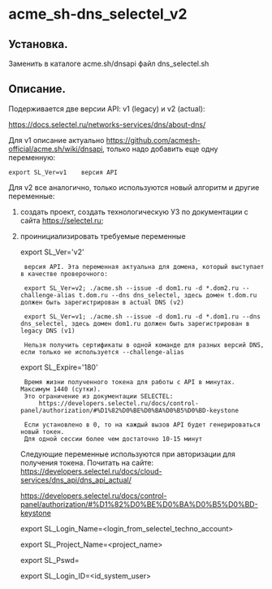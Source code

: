 # acme_sh-dns_selectel_v2
Установка.
---
Заменить в каталоге acme.sh/dnsapi файл dns_selectel.sh

Описание.
---
Подерживается две версии API: v1 (legacy) и v2 (actual):

https://docs.selectel.ru/networks-services/dns/about-dns/

Для v1 описание актуально https://github.com/acmesh-official/acme.sh/wiki/dnsapi, только надо добавить еще одну переменную:

    export SL_Ver=v1    версия API

Для v2 все аналогично, только используются новый алгоритм и другие переменные:
1) создать проект, создать технологическую УЗ по документации с сайта https://selectel.ru;

2) проинициализировать требуемые переменные

    export SL_Ver='v2'
        
        версия API. Эта переменная актуальна для домена, который выступает в качестве проверочного:
        
        export SL_Ver=v2; ./acme.sh --issue -d dom1.ru -d *.dom2.ru --challenge-alias t.dom.ru --dns dns_selectel, здесь домен t.dom.ru должен быть зарегистрирован в actual DNS (v2)

        export SL_Ver=v1; ./acme.sh --issue -d dom1.ru -d *.dom1.ru --dns dns_selectel, здесь домен dom1.ru должен быть зарегистрирован в legacy DNS (v1)

        Нельзя получить сертификаты в одной команде для разных версий DNS, если только не используется --challenge-alias

    export SL_Expire='180'

        Время жизни полученного токена для работы с API в минутах. Максимум 1440 (сутки).
        Это ограничение из документации SELECTEL:
            https://developers.selectel.ru/docs/control-panel/authorization/#%D1%82%D0%BE%D0%BA%D0%B5%D0%BD-keystone

        Если установлено в 0, то на каждый вызов API будет генерироваться новый токен.
        Для одной сессии более чем достаточно 10-15 минут

    Следующие переменные используются при авторизации для получения токена.
    Почитать на сайте:
    https://developers.selectel.ru/docs/cloud-services/dns_api/dns_api_actual/
        
    https://developers.selectel.ru/docs/control-panel/authorization/#%D1%82%D0%BE%D0%BA%D0%B5%D0%BD-keystone

    export SL_Login_Name=<login_from_selectel_techno_account>

    export SL_Project_Name=<project_name>

    export SL_Pswd=<text>

    export SL_Login_ID=<id_system_user>
    
